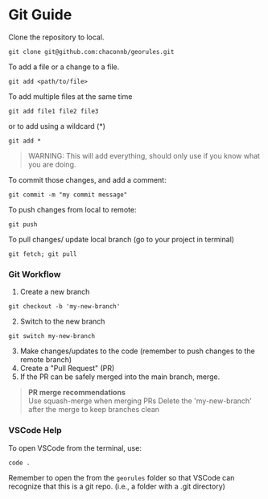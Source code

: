 # Git Guide


Clone the repository to local. 
```console
git clone git@github.com:chaconnb/georules.git
```

To add a file or a change to a file. 
```console
git add <path/to/file>
```
To add multiple files at the same time
```console 
git add file1 file2 file3 
```
or to add using a wildcard (*)
```console 
git add * 
```
> WARNING: This will add everything, should only use if you know what you are doing. 

To commit those changes, and add a comment: 
```console
git commit -m "my commit message" 
```

To push changes from local to remote: 
```console
git push
```

To pull changes/ update local branch (go to your project in terminal)
```console
git fetch; git pull
```


### Git Workflow
1. Create a new branch
```console
git checkout -b 'my-new-branch' 
```
2. Switch to the new branch
```console
git switch my-new-branch
```
3. Make changes/updates to the code (remember to push changes to the remote branch)
4. Create a "Pull Request" (PR)
5. If the PR can be safely merged into the main branch, merge. 
> **PR merge recommendations**  
> Use squash-merge when merging PRs
> Delete the 'my-new-branch' after the merge to keep branches clean

### VSCode Help 
To open VSCode from the terminal, use: 
```console 
code . 
```

Remember to open the from the `georules` folder so that VSCode can recognize that this is a git repo. 
(i.e., a folder with a .git directory)
